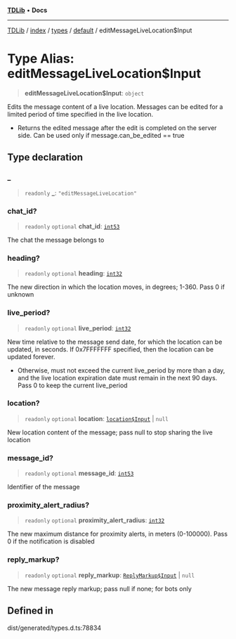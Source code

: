 [**TDLib**](../../../../../../README.md) • **Docs**

***

[TDLib](../../../../../../modules.md) / [index](../../../../../README.md) / [types](../../../README.md) / [default](../README.md) / editMessageLiveLocation$Input

# Type Alias: editMessageLiveLocation$Input

> **editMessageLiveLocation$Input**: `object`

Edits the message content of a live location. Messages can be edited for a limited period of time specified in the live location.

- Returns the edited message after the edit is completed on the server side. Can be used only if message.can_be_edited == true

## Type declaration

### \_

> `readonly` **\_**: `"editMessageLiveLocation"`

### chat\_id?

> `readonly` `optional` **chat\_id**: [`int53`](int53-1.md)

The chat the message belongs to

### heading?

> `readonly` `optional` **heading**: [`int32`](int32-1.md)

The new direction in which the location moves, in degrees; 1-360. Pass 0 if unknown

### live\_period?

> `readonly` `optional` **live\_period**: [`int32`](int32-1.md)

New time relative to the message send date, for which the location can be updated, in seconds. If 0x7FFFFFFF specified, then the location can be updated forever.

- Otherwise, must not exceed the current live_period by more than a day, and the live location expiration date must remain in the next 90 days. Pass 0 to keep the current live_period

### location?

> `readonly` `optional` **location**: [`location$Input`](location$Input-1.md) \| `null`

New location content of the message; pass null to stop sharing the live location

### message\_id?

> `readonly` `optional` **message\_id**: [`int53`](int53-1.md)

Identifier of the message

### proximity\_alert\_radius?

> `readonly` `optional` **proximity\_alert\_radius**: [`int32`](int32-1.md)

The new maximum distance for proximity alerts, in meters (0-100000). Pass 0 if the notification is disabled

### reply\_markup?

> `readonly` `optional` **reply\_markup**: [`ReplyMarkup$Input`](ReplyMarkup$Input.md) \| `null`

The new message reply markup; pass null if none; for bots only

## Defined in

dist/generated/types.d.ts:78834
